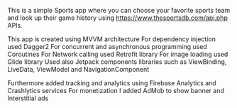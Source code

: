 This is a simple Sports app where you can choose your favorite sports team and look up their game history using https://www.thesportsdb.com/api.php APIs. 

This app is created using MVVM architecture
For dependency injection used Dagger2
For concurrent and asynchronous programming used Coroutines
For Network calling used Retrofit library
For image loading used Glide library
Used also Jetpack components libraries such as ViewBinding, LiveData, ViewModel and NavigationComponent

Furthermore added tracking and analytics using Firebase Analytics and Crashlytics services
For monetization I added AdMob to show banner and Interstitial ads 
